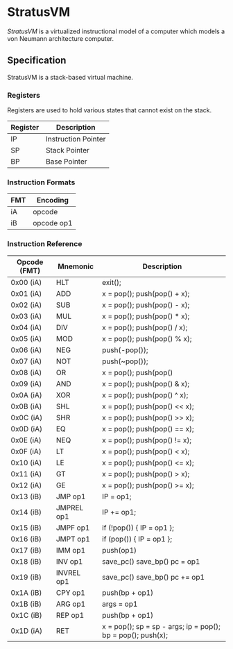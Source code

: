 # StratusVM

*StratusVM* is a virtualized instructional model of a computer which models a von Neumann architecture computer. 

## Specification

StratusVM is a stack-based virtual machine.

### Registers
Registers are used to hold various states that cannot exist on the stack.

Register | Description
---------|-------------------------------------------------------------
IP       | Instruction Pointer
SP       | Stack Pointer
BP       | Base Pointer

### Instruction Formats
FMT     | Encoding
--------|---------------------
iA      | opcode
iB      | opcode op1

### Instruction Reference
Opcode (FMT) | Mnemonic            | Description
-------------|---------------------|------------------------------------------------------------------
0x00 (iA)    | HLT                 | exit();
0x01 (iA)    | ADD                 | x = pop(); push(pop() + x); 
0x02 (iA)    | SUB                 | x = pop(); push(pop() - x);
0x03 (iA)    | MUL                 | x = pop(); push(pop() * x);
0x04 (iA)    | DIV                 | x = pop(); push(pop() / x);
0x05 (iA)    | MOD                 | x = pop(); push(pop() % x);
0x06 (iA)    | NEG                 | push(-pop());
0x07 (iA)    | NOT                 | push(~pop());
0x08 (iA)    | OR                  | x = pop(); push(pop() |\ x));
0x09 (iA)    | AND                 | x = pop(); push(pop() & x);
0x0A (iA)    | XOR                 | x = pop(); push(pop() ^ x);
0x0B (iA)    | SHL                 | x = pop(); push(pop() << x);
0x0C (iA)    | SHR                 | x = pop(); push(pop() >> x);
0x0D (iA)    | EQ                  | x = pop(); push(pop() == x);
0x0E (iA)    | NEQ                 | x = pop(); push(pop() != x);
0x0F (iA)    | LT                  | x = pop(); push(pop() < x);
0x10 (iA)    | LE                  | x = pop(); push(pop() <= x);
0x11 (iA)    | GT                  | x = pop(); push(pop() > x);
0x12 (iA)    | GE                  | x = pop(); push(pop() >= x);
0x13 (iB)    | JMP op1             | IP = op1;
0x14 (iB)    | JMPREL op1          | IP += op1;
0x15 (iB)    | JMPF op1            | if (!pop()) { IP = op1 };
0x16 (iB)    | JMPT op1            | if (pop()) { IP = op1 };
0x17 (iB)    | IMM op1             | push(op1)
0x18 (iB)    | INV op1             | save_pc() save_bp() pc = op1
0x19 (iB)    | INVREL op1          | save_pc() save_bp() pc += op1
0x1A (iB)	 | CPY op1		       | push(bp + op1)
0x1B (iB)    | ARG op1             | args = op1
0x1C (iB)    | REP op1             | push(bp + op1)
0x1D (iA)    | RET                 | x = pop(); sp = sp - args; ip = pop(); bp = pop(); push(x); 
